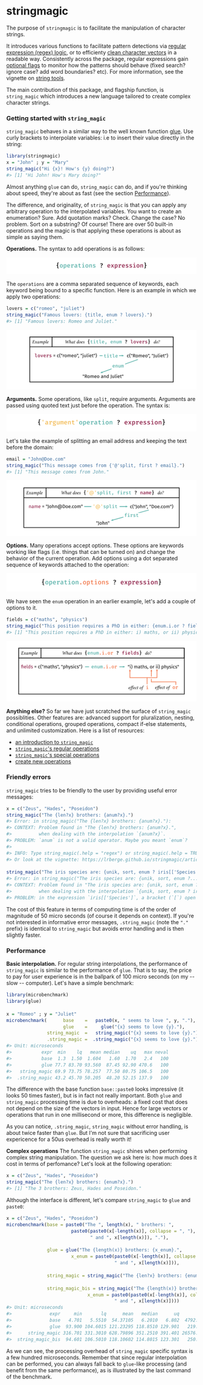 
# stringmagic

The purpose of `stringmagic` is to facilitate the manipulation of character strings.

It introduces various functions to facilitate pattern detections via
[regular expression (regex) logic](https://lrberge.github.io/stringmagic/articles/ref_regex_logic.html), or to efficienty [clean character vectors](https://lrberge.github.io/stringmagic/articles/guide_string_tools.html#sec_clean) in a 
readable way. Consistently across the package, regular expressions gain [optional flags](https://lrberge.github.io/stringmagic/articles/ref_regex_flags.html) 
to monitor how the patterns should behave (fixed search? ignore case? add word boundaries? etc).
For more information, see the vignette on [string tools](https://lrberge.github.io/stringmagic/articles/guide_string_tools.html).

The main contribution of this package, and flagship function, is `string_magic` which introduces 
a new language tailored to create complex character strings. 

### Getting started with `string_magic`

`string_magic` behaves in a similar way to the well known function [glue](https://glue.tidyverse.org/).
Use curly brackets to interpolate variables: i.e to insert their value directly in the string:
```r
library(stringmagic)
x = "John" ; y = "Mary"
string_magic("Hi {x}! How's {y} doing?")
#> [1] "Hi John! How's Mary doing?"
```

Almost anything `glue` can do, `string_magic` can do, and if you're thinking about speed, they're about
as fast (see the section [Performance](#Performance)).

The difference, and originality, of `string_magic` is that you can apply any arbitrary operation to 
the interpolated variables. You want to create an enumeration? Sure. Add quotation marks? Check. 
Change the case? No problem. Sort on a substring? Of course! There are over 50 built-in operations and the
magic is that applying these operations is about as simple as saying them.

**Operations.** The syntax to add operations is as follows:

![operation](man/figures/operation-template.png)

The `operations` are a comma separated sequence of keywords, each keyword being bound to a specific function. Here is an example in which we apply two operations:
```r
lovers = c("romeo", "juliet")
string_magic("Famous lovers: {title, enum ? lovers}.")
#> [1] "Famous lovers: Romeo and Juliet."
```

![example-lovers](man/figures/example-simple_operation.png)

**Arguments.** Some operations, like `split`, require arguments. Arguments are passed using quoted text
just before the operation. The syntax is:

![argument](man/figures/argument.png)

Let's take the example of splitting an email address and keeping the text before the domain:
```r
email = "John@Doe.com"
string_magic("This message comes from {'@'split, first ? email}.")
#> [1] "This message comes from John."
```

![example-argument](man/figures/example-argument.png)

**Options.** Many operations accept options. These options are keywords working like flags (i.e. things
that can be turned on) and change the behavior of the current operation. 
Add options using a dot separated sequence of keywords attached to the operation:

![options](man/figures/options.png)


We have seen the `enum` operation in an earlier example, let's add a couple of options to it.
```r
fields = c("maths", "physics")
string_magic("This position requires a PhD in either: {enum.i.or ? fields}.")
#> [1] "This position requires a PhD in either: i) maths, or ii) physics."
```

![example-options](man/figures/example-options.png)

**Anything else?** So far we have just scratched the surface of `string_magic` possiblities.
Other features are: advanced support for pluralization, nesting, conditional operations,
grouped operations, compact if-else statements, and unlimited customization.
Here is a list of resources:

+ [an introduction to `string_magic`](https://lrberge.github.io/stringmagic/articles/guide_string_magic.html)
+ [`string_magic`'s regular operations](https://lrberge.github.io/stringmagic/articles/ref_operations.html)
+ [`string_magic`'s special operations](https://lrberge.github.io/stringmagic/articles/ref_string_magic_special_operations.html)
+ [create new operations](https://lrberge.github.io/stringmagic/articles/guide_customization.html#sec_creation)

### Friendly errors

`string_magic` tries to be friendly to the user by providing useful error messages:
```r
x = c("Zeus", "Hades", "Poseidon")
string_magic("The {len?x} brothers: {anum?x}.")
#> Error: in string_magic("The {len?x} brothers: {anum?x}."): 
#> CONTEXT: Problem found in "The {len?x} brothers: {anum?x}.",
#>          when dealing with the interpolation `{anum?x}`.
#> PROBLEM: `anum` is not a valid operator. Maybe you meant `enum`?
#> 
#> INFO: Type string_magic(.help = "regex") or string_magic(.help = TRUE) for help.
#> Or look at the vignette: https://lrberge.github.io/stringmagic/articles/guide_string_magic.html

string_magic("The iris species are: {unik, sort, enum ? iris[['Species']}.")
#> Error: in string_magic("The iris species are: {unik, sort, enum ?...: 
#> CONTEXT: Problem found in "The iris species are: {unik, sort, enum ? iris[['Species']}.",
#>          when dealing with the interpolation `{unik, sort, enum ? iris[['Species']}.`.   
#> PROBLEM: in the expression `iris[['Species']`, a bracket (`[`) open is not closed.
```

The cost of this feature in terms of computing time is of the order of magnitude of 50 micro seconds (of course it depends on context). 
If you're not interested in informative error messages, `.string_magic` (note the `"."` prefix) is identical to `string_magic` but avoids error handling and is then slightly faster.

### Performance

**Basic interpolation.** For regular string interpolations, the performance of `string_magic` is similar to the performance of `glue`. That is to say, the price to pay for user experience is in the ballpark of 100 micro seconds (on my -- slow -- computer). Let's have a simple benchmark:

```r
library(microbenchmark)
library(glue)

x = "Romeo" ; y = "Juliet"
microbenchmark(      base    =   paste0(x, " seems to love ", y, "."),
                     glue    =     glue("{x} seems to love {y}."),
               string_magic  =   string_magic("{x} seems to love {y}."),
               .string_magic =  .string_magic("{x} seems to love {y}."))
#> Unit: microseconds
#>           expr  min    lq   mean median    uq   max neval
#>           base  1.3  1.50  1.604   1.60  1.70   2.4   100
#>           glue 77.7 83.70 93.560  87.45 92.90 470.6   100
#>   string_magic 69.9 73.75 78.257  77.50 80.75 106.5   100
#>  .string_magic 43.2 45.70 50.205  48.20 52.15 137.9   100
```

The difference with the base function `base::paste0` looks impressive (it looks 50 times faster), but is in fact not really important. Both `glue` and `string_magic` processing time is due to overheads: a fixed cost that does not depend on the size of the vectors in input. Hence for large vectors or operations that run in one millisecond or more, this difference is negligible.

As you can notice, `.string_magic`, `string_magic` without error handling, is about twice faster than `glue`. But I'm not sure that sacrificing user expericence for a 50us overhead is really worth it!

**Complex operations** The function `string_magic` shines when performing complex string manipulation. The question we ask here is: how much does it cost in terms of perfomance? Let's look at the following operation:

```r
x = c("Zeus", "Hades", "Poseidon")
string_magic("The {len?x} brothers: {enum?x}.")
#> [1] "The 3 brothers: Zeus, Hades and Poseidon."
```

Although the interface is different, let's compare `string_magic` to `glue` and `paste0`:

```r
x = c("Zeus", "Hades", "Poseidon")
microbenchmark(base = paste0("The ", length(x), " brothers: ", 
                        paste0(paste0(x[-length(x)], collapse = ", "), 
                               " and ", x[length(x)]), "."),
                               
               glue = glue("The {length(x)} brothers: {x_enum}.", 
                        x_enum = paste0(paste0(x[-length(x)], collapse = ", "), 
                                        " and ", x[length(x)])),
                                        
               string_magic = string_magic("The {len?x} brothers: {enum?x}."),
               
               string_magic_bis = string_magic("The {length(x)} brothers: {x_enum}.", 
                              x_enum = paste0(paste0(x[-length(x)], collapse = ", "), 
                                        " and ", x[length(x)])))
#> Unit: microseconds
#>              expr     min       lq      mean   median      uq       max neval
#>              base   4.701   5.5510  54.37105   6.2010   6.802  4792.601   100
#>              glue  93.900 104.6015 121.23295 118.8510 129.901   219.100   100
#>      string_magic 316.701 331.3010 628.79896 351.2510 391.401 26576.501   100
#>  string_magic_bis  94.601 106.5010 118.10602 114.8015 123.301   250.301   100
```

As we can see, the processing overhead of `string_magic` specific syntax is a few hundred microseconds. 
Remember that since regular interpolation can be performed, you can always fall back to `glue`-like processing (and benefit from the same performance), as is illustrated by the last command of the benchmark.
